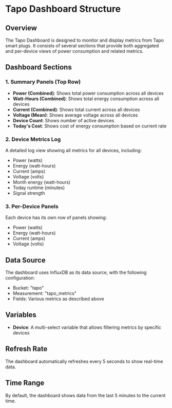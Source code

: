 # Tapo Dashboard Structure

## Overview

The Tapo Dashboard is designed to monitor and display metrics from Tapo smart plugs. It consists of several sections that provide both aggregated and per-device views of power consumption and related metrics.

## Dashboard Sections

### 1. Summary Panels (Top Row)

- **Power (Combined)**: Shows total power consumption across all devices
- **Watt-Hours (Combined)**: Shows total energy consumption across all devices
- **Current (Combined)**: Shows total current across all devices
- **Voltage (Mean)**: Shows average voltage across all devices
- **Device Count**: Shows number of active devices
- **Today's Cost**: Shows cost of energy consumption based on current rate

### 2. Device Metrics Log

A detailed log view showing all metrics for all devices, including:

- Power (watts)
- Energy (watt-hours)
- Current (amps)
- Voltage (volts)
- Month energy (watt-hours)
- Today runtime (minutes)
- Signal strength

### 3. Per-Device Panels

Each device has its own row of panels showing:

- Power (watts)
- Energy (watt-hours)
- Current (amps)
- Voltage (volts)

## Data Source

The dashboard uses InfluxDB as its data source, with the following configuration:

- Bucket: "tapo"
- Measurement: "tapo_metrics"
- Fields: Various metrics as described above

## Variables

- **Device**: A multi-select variable that allows filtering metrics by specific devices

## Refresh Rate

The dashboard automatically refreshes every 5 seconds to show real-time data.

## Time Range

By default, the dashboard shows data from the last 5 minutes to the current time.

